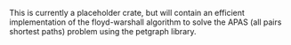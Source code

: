 This is currently a placeholder crate, but will contain an efficient implementation of the floyd-warshall algorithm to solve the APAS (all pairs shortest paths) problem using the petgraph library.